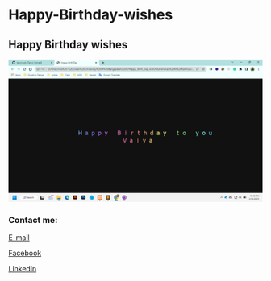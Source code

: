 # Happy-Birthday-wishes
Happy Birthday wishes
---


<img src="wish.png"
     alt="wish"/>





<!-- all link is here -->


### Contact me:

[E-mail](tanvirpoly@gmail.com)

[Facebook]( https://www.facebook.com/tanvirfbid)

[Linkedin]( https://www.linkedin.com/in/tanvirx/)
